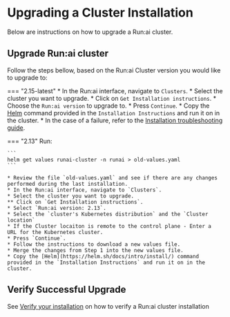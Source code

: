 
# Upgrading a Cluster Installation
Below are instructions on how to upgrade a Run:ai cluster.

## Upgrade Run:ai cluster
Follow the steps bellow, based on the Run:ai Cluster version you would like to upgrade to:

=== "2.15-latest"
    * In the Run:ai interface, navigate to `Clusters`.
    * Select the cluster you want to upgrade.
    * Click on `Get Installation instructions`.
    * Choose the `Run:ai version` to upgrade to.
    * Press `Continue`.
    * Copy the [Helm](https://helm.sh/docs/intro/install/) command provided in the `Installation Instructions` and run it on in the cluster.
    * In the case of a failure, refer to the [Installation troubleshooting guide](../../troubleshooting/troubleshooting.md#installation).

=== "2.13"
    Run:

    ```
    helm get values runai-cluster -n runai > old-values.yaml
    ```

    * Review the file `old-values.yaml` and see if there are any changes performed during the last installation.
    * In the Run:ai interface, navigate to `Clusters`.
    * Select the cluster you want to upgrade.
    ** Click on `Get Installation instructions`.
    * Select `Run:ai version: 2.13`.
    * Select the `cluster's Kubernetes distribution` and the `Cluster location`
    * If the Cluster locaiton is remote to the control plane - Enter a  URL for the Kubernetes cluster.
    * Press `Continue`.
    * Follow the instructions to download a new values file. 
    * Merge the changes from Step 1 into the new values file.
    * Copy the [Helm](https://helm.sh/docs/intro/install/) command provided in the `Installation Instructions` and run it on in the cluster.

## Verify Successful Upgrade
See [Verify your installation](cluster-install.md#verify-your-clusters-health) on how to verify a Run:ai cluster installation



